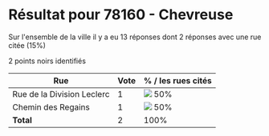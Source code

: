 # Résultat pour 78160 - Chevreuse

Sur l'ensemble de la ville il y a eu 13 réponses dont 2 réponses avec une rue citée (15%)

2 points noirs identifiés

| Rue | Vote | % / les rues cités|
|-----|------|-------------------|
| Rue de la Division Leclerc | 1 | <img src="../../img/bar_50.gif" />&nbsp;50%|
| Chemin des Regains | 1 | <img src="../../img/bar_50.gif" />&nbsp;50%|
| **Total** | 2 | 100%|
